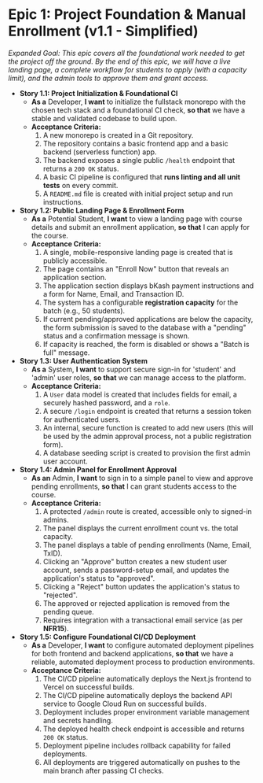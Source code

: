 # Epic 1: Project Foundation & Manual Enrollment (v1.1 - Simplified)
*Expanded Goal: This epic covers all the foundational work needed to get the project off the ground. By the end of this epic, we will have a live landing page, a complete workflow for students to apply (with a capacity limit), and the admin tools to approve them and grant access.*

* **Story 1.1: Project Initialization & Foundational CI**
    * **As a** Developer, **I want** to initialize the fullstack monorepo with the chosen tech stack and a foundational CI check, **so that** we have a stable and validated codebase to build upon.
    * **Acceptance Criteria:**
        1.  A new monorepo is created in a Git repository.
        2.  The repository contains a basic frontend app and a basic backend (serverless function) app.
        3.  The backend exposes a single public `/health` endpoint that returns a `200 OK` status.
        4.  A basic CI pipeline is configured that **runs linting and all unit tests** on every commit.
        5.  A `README.md` file is created with initial project setup and run instructions.
* **Story 1.2: Public Landing Page & Enrollment Form**
    * **As a** Potential Student, **I want** to view a landing page with course details and submit an enrollment application, **so that** I can apply for the course.
    * **Acceptance Criteria:**
        1.  A single, mobile-responsive landing page is created that is publicly accessible.
        2.  The page contains an "Enroll Now" button that reveals an application section.
        3.  The application section displays bKash payment instructions and a form for Name, Email, and Transaction ID.
        4.  The system has a configurable **registration capacity** for the batch (e.g., 50 students).
        5.  If current pending/approved applications are below the capacity, the form submission is saved to the database with a "pending" status and a confirmation message is shown.
        6.  If capacity is reached, the form is disabled or shows a "Batch is full" message.
* **Story 1.3: User Authentication System**
    * **As a** System, **I want** to support secure sign-in for 'student' and 'admin' user roles, **so that** we can manage access to the platform.
    * **Acceptance Criteria:**
        1.  A `User` data model is created that includes fields for email, a securely hashed password, and a `role`.
        2.  A secure `/login` endpoint is created that returns a session token for authenticated users.
        3.  An internal, secure function is created to add new users (this will be used by the admin approval process, not a public registration form).
        4.  A database seeding script is created to provision the first admin user account.
* **Story 1.4: Admin Panel for Enrollment Approval**
    * **As an** Admin, **I want** to sign in to a simple panel to view and approve pending enrollments, **so that** I can grant students access to the course.
    * **Acceptance Criteria:**
        1.  A protected `/admin` route is created, accessible only to signed-in admins.
        2.  The panel displays the current enrollment count vs. the total capacity.
        3.  The panel displays a table of pending enrollments (Name, Email, TxID).
        4.  Clicking an "Approve" button creates a new student user account, sends a password-setup email, and updates the application's status to "approved".
        5.  Clicking a "Reject" button updates the application's status to "rejected".
        6.  The approved or rejected application is removed from the pending queue.
        7.  Requires integration with a transactional email service (as per **NFR15**).
* **Story 1.5: Configure Foundational CI/CD Deployment**
    * **As a** Developer, **I want** to configure automated deployment pipelines for both frontend and backend applications, **so that** we have a reliable, automated deployment process to production environments.
    * **Acceptance Criteria:**
        1.  The CI/CD pipeline automatically deploys the Next.js frontend to Vercel on successful builds.
        2.  The CI/CD pipeline automatically deploys the backend API service to Google Cloud Run on successful builds.
        3.  Deployment includes proper environment variable management and secrets handling.
        4.  The deployed health check endpoint is accessible and returns `200 OK` status.
        5.  Deployment pipeline includes rollback capability for failed deployments.
        6.  All deployments are triggered automatically on pushes to the main branch after passing CI checks.
